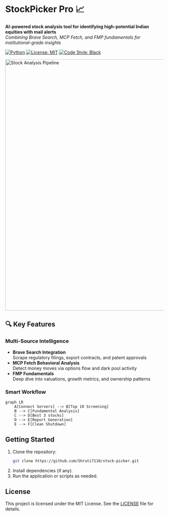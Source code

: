 # StockPicker Pro 📈

**AI-powered stock analysis tool for identifying high-potential Indian equities with mail alerts**  
*Combining Brave Search, MCP Fetch, and FMP fundamentals for institutional-grade insights*

[![Python](https://img.shields.io/badge/Python-3.10%2B-blue)](https://python.org)
[![License: MIT](https://img.shields.io/badge/License-MIT-green)](LICENSE)
[![Code Style: Black](https://img.shields.io/badge/code%20style-black-000000.svg)](https://github.com/psf/black)

<img src="https://github.com/user-attachments/assets/ea8027bc-66f7-43df-9c22-21ad7f4bbddf" alt="Stock Analysis Pipeline" width="800"/>

## 🔍 Key Features

### Multi-Source Intelligence
- **Brave Search Integration**  
  Scrape regulatory filings, export contracts, and patent approvals
- **MCP Fetch Behavioral Analysis**  
  Detect money moves via options flow and dark pool activity
- **FMP Fundamentals**  
  Deep dive into valuations, growth metrics, and ownership patterns

### Smart Workflow
```mermaid
graph LR
    A[Connect Servers] --> B[Top 10 Screening]
    B --> C[Fundamental Analysis]
    C --> D[Best 3 stocks]
    D --> E[Report Generation]
    E --> F[Clean Shutdown]
```

## Getting Started
1. Clone the repository:
   ```sh
   git clone https://github.com/Shruti7110/stock-picker.git
   ```
2. Install dependencies (if any).
3. Run the application or scripts as needed.

## License

This project is licensed under the MIT License. See the [LICENSE](LICENSE) file for details.
